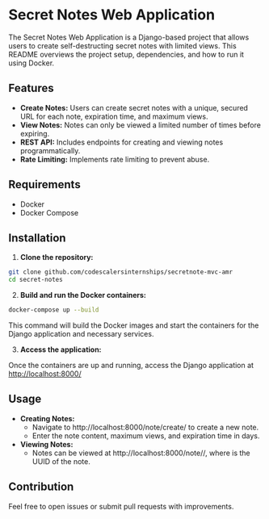# Secret Notes Web Application


The Secret Notes Web Application is a Django-based project that allows users to create self-destructing secret notes with limited views. This README overviews the project setup, dependencies, and how to run it using Docker.

## Features
- **Create Notes:** Users can create secret notes with a unique, secured URL for each note, expiration time, and maximum views.
- **View Notes:** Notes can only be viewed a limited number of times before expiring.
- **REST API:** Includes endpoints for creating and viewing notes programmatically.
- **Rate Limiting:** Implements rate limiting to prevent abuse.

## Requirements
- Docker
- Docker Compose

## Installation
1. **Clone the repository:**
``` bash
git clone github.com/codescalersinternships/secretnote-mvc-amr
cd secret-notes
```
2. **Build and run the Docker containers:**
``` bash
docker-compose up --build
```
This command will build the Docker images and start the containers for the Django application and necessary services.

3. **Access the application:**

Once the containers are up and running, access the Django application at [http://localhost:8000/](http://localhost:8000/)


## Usage
- **Creating Notes:**
  - Navigate to http://localhost:8000/note/create/ to create a new note.
  - Enter the note content, maximum views, and expiration time in days.
- **Viewing Notes:**
    - Notes can be viewed at http://localhost:8000/note/<note-id>/, where <note-id> is the UUID of the note.


## Contribution
Feel free to open issues or submit pull requests with improvements.

